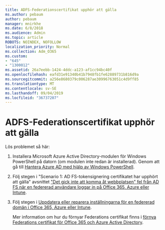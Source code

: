 ```yaml
---
title: ADFS-Federationscertifikat upphör att gälla
ms.author: pebaum
author: pebaum
manager: mnirkhe
ms.date: 6/8/2018
ms.audience: Admin
ms.topic: article
ROBOTS: NOINDEX, NOFOLLOW
localization_priority: Normal
ms.collection: Adm_O365
ms.custom:
- "645"
- "1300012"
ms.assetid: 26a7eebb-1424-4ddc-a123-af1cc94bc40f
ms.openlocfilehash: eafd31e91340b41b7948fb1fe62889731b816d9a
ms.sourcegitcommit: a256e8680379c006287ae30996763051c4d9ff85
ms.translationtype: MT
ms.contentlocale: sv-SE
ms.lasthandoff: 09/04/2019
ms.locfileid: "36737207"
---
```

# <a name="adfs-federation-certificate-expiring"></a>ADFS-Federationscertifikat upphör att gälla

Lös problemet så här:
  
1. Installera Microsoft Azure Active Directory-modulen för Windows PowerShell på datorn (om modulen inte redan är installerad). Genom att gå till [Hantera Azure AD med hjälp av Windows PowerShell](https://aka.ms/aadposh).

2. Följ stegen i "Scenario 1: AD FS-tokensignering certifikatet har upphört att gälla" avsnittet ["Det gick inte att komma åt webbplatsen" fel från AD FS när en federerad användare loggar in på Office 365, Azure eller Intune](https://support.microsoft.com/help/2713898/there-was-a-problem-accessing-the-site-error-from-ad-fs-when-a-federat).

3. Följ stegen i [Uppdatera eller reparera inställningarna för en federerad domän i Office 365, Azure eller Intune](https://docs.microsoft.com/office365/troubleshoot/security/update-federated-domain-office-365).

    Mer information om hur du förnyar Federations certifikat finns i [förnya Federations certifikat för Office 365 och Azure Active Directory](https://docs.microsoft.com/azure/active-directory/connect/active-directory-aadconnect-o365-certs).
